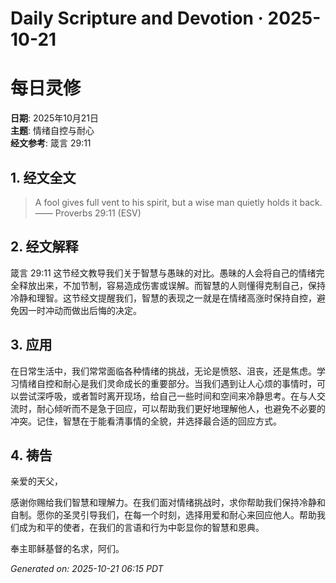 # Daily Scripture and Devotion · 2025-10-21

# 每日灵修

**日期**: 2025年10月21日  
**主题**: 情绪自控与耐心  
**经文参考**: 箴言 29:11

## 1. 经文全文

> A fool gives full vent to his spirit, but a wise man quietly holds it back.  
> —— Proverbs 29:11 (ESV)

## 2. 经文解释

箴言 29:11 这节经文教导我们关于智慧与愚昧的对比。愚昧的人会将自己的情绪完全释放出来，不加节制，容易造成伤害或误解。而智慧的人则懂得克制自己，保持冷静和理智。这节经文提醒我们，智慧的表现之一就是在情绪高涨时保持自控，避免因一时冲动而做出后悔的决定。

## 3. 应用

在日常生活中，我们常常面临各种情绪的挑战，无论是愤怒、沮丧，还是焦虑。学习情绪自控和耐心是我们灵命成长的重要部分。当我们遇到让人心烦的事情时，可以尝试深呼吸，或者暂时离开现场，给自己一些时间和空间来冷静思考。在与人交流时，耐心倾听而不是急于回应，可以帮助我们更好地理解他人，也避免不必要的冲突。记住，智慧在于能看清事情的全貌，并选择最合适的回应方式。

## 4. 祷告

亲爱的天父，

感谢你赐给我们智慧和理解力。在我们面对情绪挑战时，求你帮助我们保持冷静和自制。愿你的圣灵引导我们，在每一个时刻，选择用爱和耐心来回应他人。帮助我们成为和平的使者，在我们的言语和行为中彰显你的智慧和恩典。

奉主耶稣基督的名求，阿们。

_Generated on: 2025-10-21 06:15 PDT_
